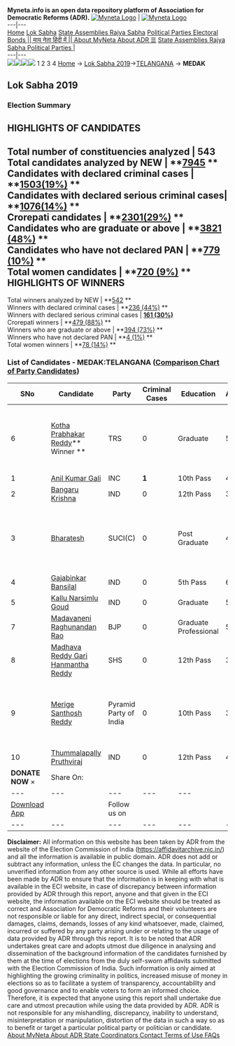 **Myneta.info is an open data repository platform of Association for Democratic Reforms (ADR).**
[![Myneta Logo](https://www.myneta.info/lib/img/myneta-logo.png)](https://www.myneta.info/) | [![Myneta Logo](https://www.myneta.info/lib/img/adr-logo.png)](https://adrindia.org)  
---|---  
[Home](https://www.myneta.info/) [Lok Sabha](https://www.myneta.info/#ls "Lok Sabha") [ State Assemblies ](https://www.myneta.info/#sa "State Assemblies") [Rajya Sabha](https://www.myneta.info/#rs "Rajya Sabha") [Political Parties ](https://www.myneta.info/party "Political Parties") [ Electoral Bonds ](https://www.myneta.info/electoral_bonds "Electoral Bonds") [ || माय नेता हिंदी में || ](https://translate.google.co.in/translate?prev=hp&hl=en&js=y&u=www.myneta.info&sl=en&tl=hi&history_state0=) [ About MyNeta ](https://adrindia.org/content/about-myneta) [ About ADR ](https://adrindia.org/about-adr/who-we-are) [☰](javascript:void\(0\))
[ State Assemblies ](https://www.myneta.info/#sa "State Assemblies") [ Rajya Sabha ](https://www.myneta.info/#rs "Rajya Sabha") [ Political Parties ](https://www.myneta.info/party "Political Parties")
|   
---|---  
![](https://www.myneta.info/lib/img/banner/banner-1.png)![](https://www.myneta.info/lib/img/banner/banner-2.png)![](https://www.myneta.info/lib/img/banner/banner-3.png)![](https://www.myneta.info/lib/img/banner/banner-4.png)
1  2  3  4 
[Home](https://www.myneta.info/) → [Lok Sabha 2019](https://www.myneta.info/LokSabha2019/)→[TELANGANA](https://www.myneta.info/LokSabha2019/index.php?action=show_constituencies&state_id=69) → **MEDAK**
### 
## Lok Sabha 2019
###  Election Summary 
HIGHLIGHTS OF CANDIDATES  
---  
Total number of constituencies analyzed |  543   
Total candidates analyzed by NEW | **[7945](https://www.myneta.info/LokSabha2019/index.php?action=summary&subAction=candidates_analyzed&sort=candidate#summary) **  
Candidates with declared criminal cases | **[1503(19%)](https://www.myneta.info/LokSabha2019/index.php?action=summary&subAction=crime&sort=candidate#summary) **  
Candidates with declared serious criminal cases| **[1076(14%)](https://www.myneta.info/LokSabha2019/index.php?action=summary&subAction=serious_crime&sort=candidate#summary) **  
Crorepati candidates | **[2301(29%)](https://www.myneta.info/LokSabha2019/index.php?action=summary&subAction=crorepati&sort=candidate#summary) **  
Candidates who are graduate or above | **[3821 (48%)](https://www.myneta.info/LokSabha2019/index.php?action=summary&subAction=education&sort=candidate#summary) **  
Candidates who have not declared PAN | **[779 (10%)](https://www.myneta.info/LokSabha2019/index.php?action=summary&subAction=without_pan&sort=candidate#summary) **  
Total women candidates | **[720 (9%)](https://www.myneta.info/LokSabha2019/index.php?action=summary&subAction=women_candidate&sort=candidate#summary) **  
HIGHLIGHTS OF WINNERS  
---  
Total winners analyzed by NEW | **[542](https://www.myneta.info/LokSabha2019/index.php?action=summary&subAction=winner_analyzed&sort=candidate#summary) **  
Winners with declared criminal cases | **[236 (44%)](https://www.myneta.info/LokSabha2019/index.php?action=summary&subAction=winner_crime&sort=candidate#summary) **  
Winners with declared serious criminal cases | **[161 (30%)](https://www.myneta.info/LokSabha2019/index.php?action=summary&subAction=winner_serious_crime&sort=candidate#summary)**  
Crorepati winners | **[479 (88%)](https://www.myneta.info/LokSabha2019/index.php?action=summary&subAction=winner_crorepati&sort=candidate#summary) **  
Winners who are graduate or above | **[394 (73%)](https://www.myneta.info/LokSabha2019/index.php?action=summary&subAction=winner_education&sort=candidate#summary) **  
Winners who have not declared PAN | **[4 (1%)](https://www.myneta.info/LokSabha2019/index.php?action=summary&subAction=winner_without_pan&sort=candidate#summary) **  
Total women winners | **[78 (14%)](https://www.myneta.info/LokSabha2019/index.php?action=summary&subAction=winner_women&sort=candidate#summary) **  
### List of Candidates - MEDAK:TELANGANA ([Comparison Chart of Party Candidates](https://www.myneta.info/LokSabha2019/comparisonchart.php?constituency_id=853))
SNo | Candidate| Party| Criminal Cases| Education| Age| Total Assets| Liabilities  
---|---|---|---|---|---|---|---  
6  | [Kotha Prabhakar Reddy](https://www.myneta.info/LokSabha2019/candidate.php?candidate_id=5079)** Winner ** | TRS | 0 | Graduate| 53 | ![](https://myneta.info/image_v2.php?myneta_folder=LokSabha2019&candidate_id=5079&col=ta) | ![](https://myneta.info/image_v2.php?myneta_folder=LokSabha2019&candidate_id=5079&col=lia)  
1  | [Anil Kumar Gali](https://www.myneta.info/LokSabha2019/candidate.php?candidate_id=5080) | INC | **1** | 10th Pass| 46 | Rs 12,15,68,484 ~ 12 Crore+ | Rs 3,81,00,000 ~ 3 Crore+  
2  | [Bangaru Krishna](https://www.myneta.info/LokSabha2019/candidate.php?candidate_id=6769) | IND | 0 | 12th Pass| 33 | Rs 51,000 ~ 51 Thou+ | Rs 0 ~   
3  | [Bharatesh](https://www.myneta.info/LokSabha2019/candidate.php?candidate_id=6765) | SUCI(C) | 0 | Post Graduate| 42 | ![](https://myneta.info/image_v2.php?myneta_folder=LokSabha2019&candidate_id=6765&col=ta) | ![](https://myneta.info/image_v2.php?myneta_folder=LokSabha2019&candidate_id=6765&col=lia)  
4  | [Gajabinkar Bansilal ](https://www.myneta.info/LokSabha2019/candidate.php?candidate_id=4660) | IND | 0 | 5th Pass| 61 | Rs 5,10,000 ~ 5 Lacs+ | Rs 30,000 ~ 30 Thou+  
5  | [Kallu Narsimlu Goud](https://www.myneta.info/LokSabha2019/candidate.php?candidate_id=6768) | IND | 0 | Graduate| 52 | Rs 27,28,000 ~ 27 Lacs+ | Rs 9,00,000 ~ 9 Lacs+  
7  | [Madavaneni Raghunandan Rao](https://www.myneta.info/LokSabha2019/candidate.php?candidate_id=6764) | BJP | 0 | Graduate Professional| 54 | Rs 12,64,88,701 ~ 12 Crore+ | Rs 69,00,000 ~ 69 Lacs+  
8  | [Madhava Reddy Gari Hanmantha Reddy](https://www.myneta.info/LokSabha2019/candidate.php?candidate_id=6766) | SHS | 0 | 12th Pass| 38 | Rs 10,45,000 ~ 10 Lacs+ | Rs 3,50,000 ~ 3 Lacs+  
9  | [Merige Santhosh Reddy](https://www.myneta.info/LokSabha2019/candidate.php?candidate_id=6767) | Pyramid Party of India | 0 | 10th Pass| 36 | ![](https://myneta.info/image_v2.php?myneta_folder=LokSabha2019&candidate_id=6767&col=ta) | ![](https://myneta.info/image_v2.php?myneta_folder=LokSabha2019&candidate_id=6767&col=lia)  
10  | [Thummalapally Pruthviraj](https://www.myneta.info/LokSabha2019/candidate.php?candidate_id=6770) | IND | 0 | 12th Pass| 49 | Rs 1,04,28,157 ~ 1 Crore+ | Rs 1,00,000 ~ 1 Lacs+  
|  **DONATE NOW** × |  Share On:  | [](https://api.whatsapp.com/send?text=https%3A%2F%2Fmyneta.info%2Fpunjab2022%2Findex.php%3Faction%3Dshow_constituencies%26state_id%3D19) | [](https://www.facebook.com/sharer/sharer.php?u=https%3A%2F%2Fmyneta.info%2Fpunjab2022%2Findex.php%3Faction%3Dshow_constituencies%26state_id%3D19) | [](https://twitter.com/share?url=https%3A%2F%2Fmyneta.info%2Fpunjab2022%2Findex.php%3Faction%3Dshow_constituencies%26state_id%3D19)  
---|---|---|---|---  
| [ Download App ](https://play.google.com/store/apps/details?id=com.webrosoft.myneta1&pcampaignid=pcampaignidMKT-Other-global-all-co-prtnr-py-PartBadge-Mar2515-1) | [](https://play.google.com/store/apps/details?id=com.webrosoft.myneta1&pcampaignid=pcampaignidMKT-Other-global-all-co-prtnr-py-PartBadge-Mar2515-1) |  Follow us on  | [](https://www.facebook.com/adrindia.org/) | [](https://twitter.com/adrspeaks) | [](https://groups.google.com/g/national-election-watch?hl=en&pli=1) | [](https://www.instagram.com/adrspeaks/) | [](https://www.youtube.com/user/adrspeaks) | [](https://sharechat.com/profile/adrspeaks)  
---|---|---|---|---|---|---|---|---  
**Disclaimer:** All information on this website has been taken by ADR from the website of the Election Commission of India (https://affidavitarchive.nic.in/) and all the information is available in public domain. ADR does not add or subtract any information, unless the EC changes the data. In particular, no unverified information from any other source is used. While all efforts have been made by ADR to ensure that the information is in keeping with what is available in the ECI website, in case of discrepancy between information provided by ADR through this report, anyone and that given in the ECI website, the information available on the ECI website should be treated as correct and Association for Democratic Reforms and their volunteers are not responsible or liable for any direct, indirect special, or consequential damages, claims, demands, losses of any kind whatsoever, made, claimed, incurred or suffered by any party arising under or relating to the usage of data provided by ADR through this report. It is to be noted that ADR undertakes great care and adopts utmost due diligence in analysing and dissemination of the background information of the candidates furnished by them at the time of elections from the duly self-sworn affidavits submitted with the Election Commission of India. Such information is only aimed at highlighting the growing criminality in politics, increased misuse of money in elections so as to facilitate a system of transparency, accountability and good governance and to enable voters to form an informed choice. Therefore, it is expected that anyone using this report shall undertake due care and utmost precaution while using the data provided by ADR. ADR is not responsible for any mishandling, discrepancy, inability to understand, misinterpretation or manipulation, distortion of the data in such a way so as to benefit or target a particular political party or politician or candidate. 
[ About MyNeta ](https://adrindia.org/content/about-myneta) [ About ADR ](https://adrindia.org/about-adr/who-we-are) [ State Coordinators ](https://adrindia.org/about-adr/state-coordinators) [ Contact ](https://adrindia.org/contact-us) [ Terms of Use ](https://adrindia.org/content/adr-terms-use) [ FAQs ](https://adrindia.org/content/faqs)
